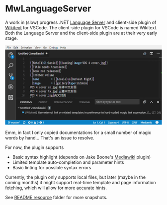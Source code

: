 # MwLanguageServer

A work in (slow) progress .NET [Language Server](https://github.com/Microsoft/language-server-protocol) and client-side plugin of [Wikitext](https://en.wikipedia.org/wiki/Wiki_markup) for VSCode. The client-side plugin for VSCode is named Wikitext. Both the Language Server and the client-side plugin are at their very early stage.

![Snapshot-TemplateHint2](README.resource\Snapshot-TemplateHint2.gif)

Emm, in fact I only copied documentations for a small number of magic words by hand… That's an issue to resolve.

For now, the plugin supports

*   Basic syntax highlight (depends on Jake Boone's [Mediawiki](https://marketplace.visualstudio.com/items?itemName=jakeboone02.mediawiki) plugin)
*   Limited template auto-completion and parameter hints
*   Basic linting for possible syntax errors

Currently, the plugin only supports local files, but later (maybe in the coming months) it might support real-time template and page information fetching, which will allow for more accurate hints.

See [README.resource](README.resource) folder for more snapshots.